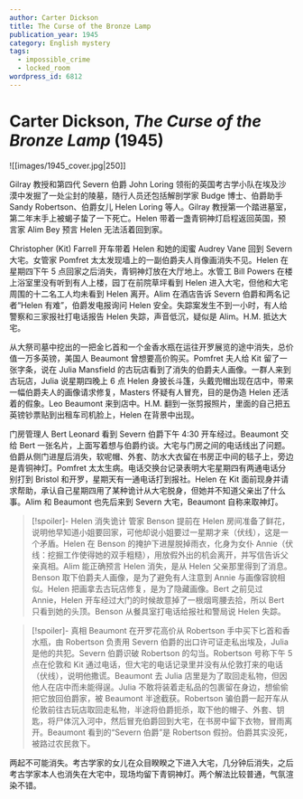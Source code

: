 ```yaml
---
author: Carter Dickson
title: The Curse of the Bronze Lamp
publication_year: 1945
category: English mystery
tags:
  - impossible_crime
  - locked_room
wordpress_id: 6812
---
```


# Carter Dickson, <i>The Curse of the Bronze Lamp</i> (1945)

![[images/1945_cover.jpg|250]]

Gilray 教授和第四代 Severn 伯爵 John Loring 领衔的英国考古学小队在埃及沙漠中发掘了一处尘封的陵墓，随行人员还包括解剖学家 Budge 博士、伯爵助手 Sandy Robertson、伯爵女儿 Helen Loring 等人。Gilray 教授第一个踏进墓室，第二年末手上被蝎子蛰了一下死亡。Helen 带着一盏青铜神灯启程返回英国，预言家 Alim Bey 预言 Helen 无法活着回到家。

Christopher (Kit) Farrell 开车带着 Helen 和她的闺蜜 Audrey Vane 回到 Severn 大宅。女管家 Pomfret 太太发现墙上的一副伯爵夫人肖像画消失不见。Helen 在星期四下午 5 点回家之后消失，青铜神灯放在大厅地上。水管工 Bill Powers 在楼上浴室里没有听到有人上楼，园丁在前院草坪看到 Helen 进入大宅，但他和大宅周围的十二名工人均未看到 Helen 离开。Alim 在酒店告诉 Severn 伯爵和两名记者“Helen 有难”，伯爵发电报询问 Helen 安全。失踪案发生不到一小时，有人给警察和三家报社打电话报告 Helen 失踪，声音低沉，疑似是 Alim。H.M. 抵达大宅。

从大祭司墓中挖出的一把金匕首和一个金香水瓶在运往开罗展览的途中消失，总价值一万多英镑，美国人 Beaumont 曾想要高价购买。Pomfret 夫人给 Kit 留了一张字条，说在 Julia Mansfield 的古玩店看到了消失的伯爵夫人画像。一群人来到古玩店，Julia 说星期四晚上 6 点 Helen 身披长斗篷，头戴兜帽出现在店中，带来一幅伯爵夫人的画像请求修复，Masters 怀疑有人冒充，目的是伪造 Helen 还活着的假象。Leo Beaumont 来到店中。H.M. 翻到一张剪报照片，里面的自己把五英镑钞票贴到出租车司机脸上，Helen 在背景中出现。

门房管理人 Bert Leonard 看到 Severn 伯爵下午 4:30 开车经过。Beaumont 交给 Bert 一张名片，上面写着想与伯爵约谈。大宅与门房之间的电话线出了问题。伯爵从侧门进屋后消失，软呢帽、外套、防水大衣留在书房正中间的毯子上，旁边是青铜神灯。Pomfret 太太生病。电话交换台记录表明大宅星期四有两通电话分别打到 Bristol 和开罗，星期天有一通电话打到报社。Helen 在 Kit 面前现身并请求帮助，承认自己星期四用了某种诡计从大宅脱身，但她并不知道父亲出了什么事。Alim 和 Beaumont 也先后来到 Severn 大宅，Beaumont 自称来取神灯。

> [!spoiler]- Helen 消失诡计
> 管家 Benson 提前在 Helen 房间准备了鲜花，说明他早知道小姐要回家，可他却说小姐要过一星期才来（伏线），这是一个矛盾。Helen 在 Benson 的掩护下进屋脱掉雨衣，化身为女仆 Annie（伏线：挖掘工作使得她的双手粗糙），用放假外出的机会离开，并写信告诉父亲真相。Alim 能正确预言 Helen 消失，是从 Helen 父亲那里得到了消息。Benson 取下伯爵夫人画像，是为了避免有人注意到 Annie 与画像容貌相似。Helen 把画拿去古玩店修复，是为了隐藏画像。Bert 之前见过 Annie，Helen 开车经过大门的时候故意掉了一根烟弯腰去拾，所以 Bert 只看到她的头顶。Benson 从餐具室打电话给报社和警局说 Helen 失踪。

> [!spoiler]- 真相
> Beaumont 在开罗花高价从 Robertson 手中买下匕首和香水瓶，由 Robertson 负责用 Severn 伯爵的出口许可证走私出埃及，Julia 是他的共犯。Severn 伯爵识破 Robertson 的勾当。Robertson 号称下午 5 点在伦敦和 Kit 通过电话，但大宅的电话记录里并没有从伦敦打来的电话（伏线），说明他撒谎。Beaumont 去 Julia 店里是为了取回走私物，但因他人在店中而未能得逞。Julia 不敢将装着走私品的包裹留在身边，想偷偷把它放回伯爵家，被 Beaumont 半途截获。Robertson 骗伯爵一起开车从伦敦前往古玩店取回走私物，半途将伯爵扼杀，取下他的帽子、外套、钥匙，将尸体沉入河中，然后冒充伯爵回到大宅，在书房中留下衣物，冒雨离开。Beaumont 看到的“Severn 伯爵”是 Robertson 假扮。伯爵其实没死，被路过农民救下。

两起不可能消失。考古学家的女儿在众目睽睽之下进入大宅，几分钟后消失，之后考古学家本人也消失在大宅中，现场均留下青铜神灯。两个解法比较普通，气氛渲染不错。